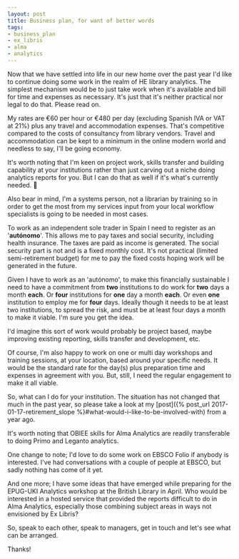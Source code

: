 ```yaml
---
layout: post
title: Business plan, for want of better words
tags:
- business_plan
- ex_libris
- alma
- analytics
---
```


Now that we have settled into life in our new home over the past
year I'd like to continue doing some work in the realm of HE library
analytics. The simplest mechanism would be to just take work when it's
available and bill for time and expenses as necessary. It's just that
it's neither practical nor legal to do that. Please read on.

<!--more-->

My rates are €60 per hour or €480 per day (excluding Spanish IVA
or VAT at 21%) plus any travel and accommodation expenses. That's
competitive compared to the costs of consultancy from library vendors.
Travel and accommodation can be kept to a minimum in the online modern
world and needless to say, I'll be going economy.

It's worth noting that I'm keen on project work, skills transfer and
building capability at your institutions rather than just carving out a
niche doing analytics reports for you. But I can do that as well if it's
what's currently needed. &#x1f642;

Also bear in mind, I'm a systems person, not a librarian by training so
in order to get the most from my services input from your local workflow
specialists is going to be needed in most cases.

To work as an independent sole trader in Spain I need to register as
an '**autónomo**'. This allows me to pay taxes and social security,
including health insurance. The taxes are paid as income is generated.
The social security part is not and is a fixed monthly cost. It's not
practical (limited semi-retirement budget) for me to pay the fixed costs
hoping work will be generated in the future.

Given I have to work as an 'autónomo', to make this financially
sustainable I need to have a commitment from **two** institutions to do
work for **two** days a month **each**. Or **four** institutions for
**one** day a month **each**. Or even **one** institution to employ
me for **four** days. Ideally though it needs to be at least two
institutions, to spread the risk, and must be at least four days a month
to make it viable. I'm sure you get the idea.

I'd imagine this sort of work would probably be project based, maybe
improving existing reporting, skills transfer and development, etc.

Of course, I'm also happy to work on one or multi day workshops and
training sessions, at your location, based around your specific needs.
It would be the standard rate for the day(s) plus preparation time
and expenses in agreement with you. But, still, I need the regular
engagement to make it all viable.

So, what can I do for your institution. The situation has
not changed that much in the past year, so please take a
look at my [post]({% post_url 2017-01-17-retirement_slope
%}#what-would-i-like-to-be-involved-with) from a year ago.

It's worth noting that OBIEE skills for Alma Analytics are readily
transferable to doing Primo and Leganto analytics.

One change to note; I'd love to do some work on EBSCO Folio if anybody
is interested. I've had conversations with a couple of people at EBSCO,
but sadly nothing has come of it yet.

And one more; I have some ideas that have emerged while preparing for
the EPUG-UKI Analytics workshop at the British Library in April.
Who would be interested in a hosted service that provided the reports
difficult to do in Alma Analytics, especially those combining subject
areas in ways not envisioned by Ex Libris?

So, speak to each other, speak to managers, get in touch and let's see
what can be arranged.

Thanks!
